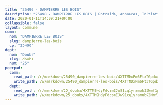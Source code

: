 ```yaml
---
title: "25490 - DAMPIERRE LES BOIS"
description: "25490 - DAMPIERRE LES BOIS | Entraide, Annonces, Initiatives"
date: 2020-01-11T14:09:21+09:00
collapsible: false
layout: commune
comm:
  nom: "DAMPIERRE LES BOIS"
  slug: dampierre-les-bois
  cp: "25490"
dept:
  nom: "Doubs"
  slug: doubs
  num: "25"
peerpad:
  comm:
    read_path: /r/markdown/25490_dampierre-les-bois/4XTTMDxPm6FtxTGpdx4YQFGqDkn12URW5VAvGhzxXvTPSDnGt
    write_path: /w/markdown/25490_dampierre-les-bois/4XTTMDxPm6FtxTGpdx4YQFGqDkn12URW5VAvGhzxXvTPSDnGt-K3TgTuoPu2S8GBw6yojHHpfunUT6j46FE8Md6wCdryQsHcs1r9Hf7YZECmofmVubmQZR17BrikU5xbYHiFzCHXAo2RFzJ74AP5mD4pX7MU8bYfzQMMhRYqUpS4ePkr5BQB1Sz9RN
  dept:
    read_path: /r/markdown/25_doubs/4XTTM9HdyFdcsmEJw91cq1yramubS2Nmf1ps2s84xcMxY74Zv
    write_path: /w/markdown/25_doubs/4XTTM9HdyFdcsmEJw91cq1yramubS2Nmf1ps2s84xcMxY74Zv-K3TgURza6A4QY75MscA2g52nUX9tjMQaHW9mgBSgyRKNNp3M6gkaXA9iDDtpbSx22mTSZbQLYS1izbwsznz8e9u5BERCmGKxZ379xV2nAaDe1bGyxrjytc7G1EcbGtknRFYQ1Lxp
---
```



